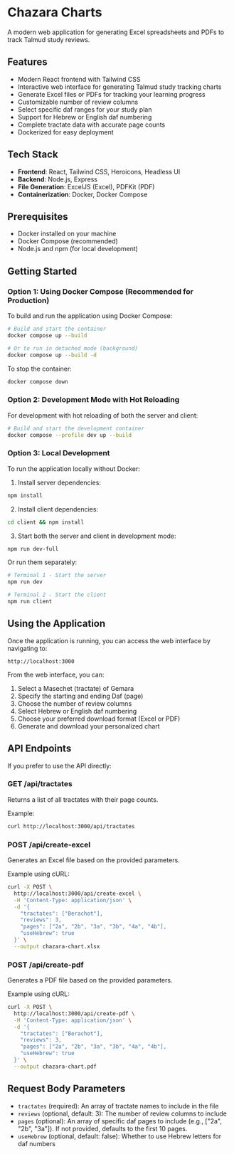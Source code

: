 # Chazara Charts

A modern web application for generating Excel spreadsheets and PDFs to track Talmud study reviews.

## Features

- Modern React frontend with Tailwind CSS
- Interactive web interface for generating Talmud study tracking charts
- Generate Excel files or PDFs for tracking your learning progress
- Customizable number of review columns
- Select specific daf ranges for your study plan
- Support for Hebrew or English daf numbering
- Complete tractate data with accurate page counts
- Dockerized for easy deployment

## Tech Stack

- **Frontend**: React, Tailwind CSS, Heroicons, Headless UI
- **Backend**: Node.js, Express
- **File Generation**: ExcelJS (Excel), PDFKit (PDF)
- **Containerization**: Docker, Docker Compose

## Prerequisites

- Docker installed on your machine
- Docker Compose (recommended)
- Node.js and npm (for local development)

## Getting Started

### Option 1: Using Docker Compose (Recommended for Production)

To build and run the application using Docker Compose:

```bash
# Build and start the container
docker compose up --build

# Or to run in detached mode (background)
docker compose up --build -d
```

To stop the container:
```bash
docker compose down
```

### Option 2: Development Mode with Hot Reloading

For development with hot reloading of both the server and client:

```bash
# Build and start the development container
docker compose --profile dev up --build
```

### Option 3: Local Development

To run the application locally without Docker:

1. Install server dependencies:
```bash
npm install
```

2. Install client dependencies:
```bash
cd client && npm install
```

3. Start both the server and client in development mode:
```bash
npm run dev-full
```

Or run them separately:
```bash
# Terminal 1 - Start the server
npm run dev

# Terminal 2 - Start the client
npm run client
```

## Using the Application

Once the application is running, you can access the web interface by navigating to:

```
http://localhost:3000
```

From the web interface, you can:
1. Select a Masechet (tractate) of Gemara
2. Specify the starting and ending Daf (page)
3. Choose the number of review columns
4. Select Hebrew or English daf numbering
5. Choose your preferred download format (Excel or PDF)
6. Generate and download your personalized chart

## API Endpoints

If you prefer to use the API directly:

### GET /api/tractates

Returns a list of all tractates with their page counts.

Example:
```bash
curl http://localhost:3000/api/tractates
```

### POST /api/create-excel

Generates an Excel file based on the provided parameters.

Example using cURL:
```bash
curl -X POST \
  http://localhost:3000/api/create-excel \
  -H 'Content-Type: application/json' \
  -d '{
    "tractates": ["Berachot"],
    "reviews": 3,
    "pages": ["2a", "2b", "3a", "3b", "4a", "4b"],
    "useHebrew": true
  }' \
  --output chazara-chart.xlsx
```

### POST /api/create-pdf

Generates a PDF file based on the provided parameters.

Example using cURL:
```bash
curl -X POST \
  http://localhost:3000/api/create-pdf \
  -H 'Content-Type: application/json' \
  -d '{
    "tractates": ["Berachot"],
    "reviews": 3,
    "pages": ["2a", "2b", "3a", "3b", "4a", "4b"],
    "useHebrew": true
  }' \
  --output chazara-chart.pdf
```

## Request Body Parameters

- `tractates` (required): An array of tractate names to include in the file
- `reviews` (optional, default: 3): The number of review columns to include
- `pages` (optional): An array of specific daf pages to include (e.g., ["2a", "2b", "3a"]). If not provided, defaults to the first 10 pages.
- `useHebrew` (optional, default: false): Whether to use Hebrew letters for daf numbers 